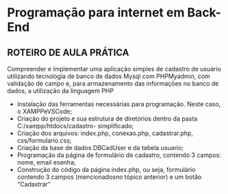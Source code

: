# Programação para internet em Back-End
## ROTEIRO DE AULA PRÁTICA

Compreender e implementar uma aplicação simples de cadastro de usuário utilizando tecnologia de banco de dados Mysql com PHPMyadmin, com validação de campo e, para armazenamento das informações no banco de dados, a utilização da linguagem PHP

*  Instalação das ferramentas necessárias para programação. Neste caso, o XAMPPeVSCode; 
*  Criação do projeto e sua estrutura de diretórios dentro da pasta C:/xampp/htdocs/cadastro- simplificado; 
*  Criação dos arquivos: index.php, conexao.php, cadastrar.php, css/formulario.css; 
*  Criação da base de dados DBCadUser e da tabela usuario; 
*  Programação da página de formulário de cadastro, contendo 3 campos: nome, email esenha; 
*  Construção do código da página index.php, ou seja, formulário contendo 3 campos (mencionadosno tópico anterior) e um botão “Cadastrar”

